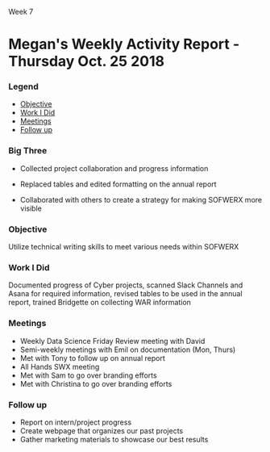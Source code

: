 Week 7
# Megan's Weekly Activity Report - Thursday Oct. 25 2018
### Legend
 - [Objective](#objective)
 - [Work I Did](#work-i-did)
 - [Meetings](#meetings)
 - [Follow up](#follow-up)

### Big Three

- Collected project collaboration and progress information

- Replaced tables and edited formatting on the annual report

- Collaborated with others to create a strategy for making SOFWERX more visible

### Objective

Utilize technical writing skills to meet various needs within SOFWERX

### Work I Did

Documented progress of Cyber projects, scanned Slack Channels and Asana for required information, revised tables to be used in the annual report, trained Bridgette on collecting WAR information

### Meetings
  - Weekly Data Science Friday Review meeting with David
  - Semi-weekly meetings with Emil on documentation (Mon, Thurs)
  - Met with Tony to follow up on annual report
  - All Hands SWX meeting
  - Met with Sam to go over branding efforts
  - Met with Christina to go over branding efforts

### Follow up

- Report on intern/project progress
- Create webpage that organizes our past projects
- Gather marketing materials to showcase our best results